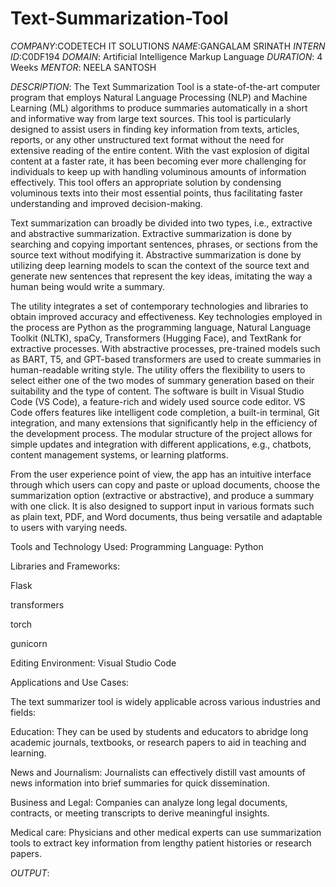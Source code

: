 # Text-Summarization-Tool
*COMPANY*:CODETECH IT SOLUTIONS
*NAME*:GANGALAM SRINATH
*INTERN ID*:C0DF194
*DOMAIN*: Artificial Intelligence Markup Language
*DURATION*: 4 Weeks
*MENTOR*: NEELA SANTOSH

*DESCRIPTION*:
The Text Summarization Tool is a state-of-the-art computer program that employs Natural Language Processing (NLP) and Machine Learning (ML) algorithms to produce summaries automatically in a short and informative way from large text sources. This tool is particularly designed to assist users in finding key information from texts, articles, reports, or any other unstructured text format without the need for extensive reading of the entire content. With the vast explosion of digital content at a faster rate, it has been becoming ever more challenging for individuals to keep up with handling voluminous amounts of information effectively. This tool offers an appropriate solution by condensing voluminous texts into their most essential points, thus facilitating faster understanding and improved decision-making.

Text summarization can broadly be divided into two types, i.e., extractive and abstractive summarization. Extractive summarization is done by searching and copying important sentences, phrases, or sections from the source text without modifying it. Abstractive summarization is done by utilizing deep learning models to scan the context of the source text and generate new sentences that represent the key ideas, imitating the way a human being would write a summary.

The utility integrates a set of contemporary technologies and libraries to obtain improved accuracy and effectiveness. Key technologies employed in the process are Python as the programming language, Natural Language Toolkit (NLTK), spaCy, Transformers (Hugging Face), and TextRank for extractive processes. With abstractive processes, pre-trained models such as BART, T5, and GPT-based transformers are used to create summaries in human-readable writing style. The utility offers the flexibility to users to select either one of the two modes of summary generation based on their suitability and the type of content.
The software is built in Visual Studio Code (VS Code), a feature-rich and widely used source code editor. VS Code offers features like intelligent code completion, a built-in terminal, Git integration, and many extensions that significantly help in the efficiency of the development process. The modular structure of the project allows for simple updates and integration with different applications, e.g., chatbots, content management systems, or learning platforms.

From the user experience point of view, the app has an intuitive interface through which users can copy and paste or upload documents, choose the summarization option (extractive or abstractive), and produce a summary with one click. It is also designed to support input in various formats such as plain text, PDF, and Word documents, thus being versatile and adaptable to users with varying needs.

Tools and Technology Used: Programming Language: Python

Libraries and Frameworks:

Flask

transformers

torch

gunicorn

Editing Environment: Visual Studio Code

Applications and Use Cases:

The text summarizer tool is widely applicable across various industries and fields:

Education: They can be used by students and educators to abridge long academic journals, textbooks, or research papers to aid in teaching and learning.

News and Journalism: Journalists can effectively distill vast amounts of news information into brief summaries for quick dissemination.

Business and Legal: Companies can analyze long legal documents, contracts, or meeting transcripts to derive meaningful insights.

Medical care: Physicians and other medical experts can use summarization tools to extract key information from lengthy patient histories or research papers.

*OUTPUT*:
